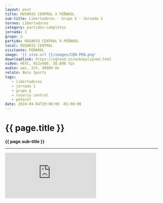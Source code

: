 ```yaml
---
layout: post
title: ROSARIO CENTRAL X PEÑAROL
sub-title: Libertadores · Grupo G · Jornada 1
torneo: Libertadores
category: partidos-completos
jornada: 1
grupo: G
partido: ROSARIO CENTRAL X PEÑAROL
local: ROSARIO CENTRAL
visitante: PEÑAROL
image: '{{ site.url }}/images/CEN-PEN.png'
downloadlink: https://uqload.to/avkepylzpnm2.html
video: HEVC, 852x480, 30.000 fps
audio: aac, 2ch, 48000 Hz
relato: Bein Sports
tags:
   - libertadores
   - jornada 1
   - grupo g
   - rosario central
   - peñarol
date: 2024-04-04T19:00:00 -03:00:00
---
```


<div class="mt-5 mb-4 dyuthi_regular">
    <h1 class="text-success kustom_culture">
        {{ page.title }} 
    </h1>
    <strong>{{ page.sub-title }}</strong>
    <hr>
</div>
<div class="container embed-responsive embed-responsive-16by9 position-relative"> 
    <iframe class="position-relative w-100 h-100 border-0" src="https://uqload.to/embed-avkepylzpnm2.html" frameborder=0 marginwidth=0 marginheight=0 scrolling=NO allowfullscreen><div style="height: 1000px;"></div></iframe> 
</div>
